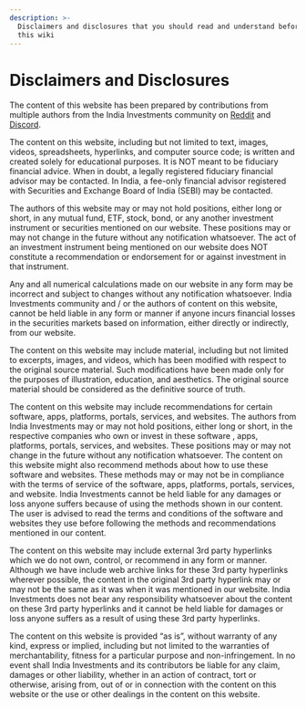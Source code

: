 ```yaml
---
description: >-
  Disclaimers and disclosures that you should read and understand before reading
  this wiki
---
```


# Disclaimers and Disclosures

The content of this website has been prepared by contributions from multiple authors from the India Investments community on [Reddit](https://www.reddit.com/r/IndiaInvestments/) and [Discord](https://discord.gg/hqBNg4u).

The content on this website, including but not limited to text, images, videos, spreadsheets, hyperlinks, and computer source code; is written and created solely for educational purposes. It is NOT meant to be fiduciary financial advice. When in doubt, a legally registered fiduciary financial advisor may be contacted. In India, a fee-only financial advisor registered with Securities and Exchange Board of India \(SEBI\) may be contacted.

The authors of this website may or may not hold positions, either long or short, in any mutual fund, ETF, stock, bond, or any another investment instrument or securities mentioned on our website. These positions may or may not change in the future without any notification whatsoever. The act of an investment instrument being mentioned on our website does NOT constitute a recommendation or endorsement for or against investment in that instrument.

Any and all numerical calculations made on our website in any form may be incorrect and subject to changes without any notification whatsoever. India Investments community and / or the authors of content on this website, cannot be held liable in any form or manner if anyone incurs financial losses in the securities markets based on information, either directly or indirectly, from our website.

The content on this website may include material, including but not limited to excerpts, images, and videos, which has been modified with respect to the original source material. Such modifications have been made only for the purposes of illustration, education, and aesthetics. The original source material should be considered as the definitive source of truth.

The content on this website may include recommendations for certain software, apps, platforms, portals, services, and websites. The authors from India Investments may or may not hold positions, either long or short, in the respective companies who own or invest in these software , apps, platforms, portals, services, and websites. These positions may or may not change in the future without any notification whatsoever. The content on this website might also recommend methods about how to use these software and websites. These methods may or may not be in compliance with the terms of service of the software, apps, platforms, portals, services, and website. India Investments cannot be held liable for any damages or loss anyone suffers because of using the methods shown in our content. The user is advised to read the terms and conditions of the software and websites they use before following the methods and recommendations mentioned in our content.

The content on this website may include external 3rd party hyperlinks which we do not own, control, or recommend in any form or manner. Although we have include web archive links for these 3rd party hyperlinks wherever possible, the content in the original 3rd party hyperlink may or may not be the same as it was when it was mentioned in our website. India Investments does not bear any responsibility whatsoever about the content on these 3rd party hyperlinks and it cannot be held liable for damages or loss anyone suffers as a result of using these 3rd party hyperlinks.

The content on this website is provided “as is”, without warranty of any kind, express or implied, including but not limited to the warranties of merchantability, fitness for a particular purpose and non-infringement. In no event shall India Investments and its contributors be liable for any claim, damages or other liability, whether in an action of contract, tort or otherwise, arising from, out of or in connection with the content on this website or the use or other dealings in the content on this website.

